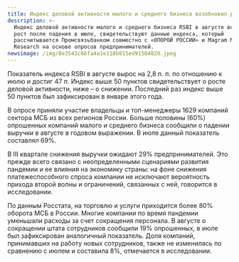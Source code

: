 ```yaml
---
title: Индекс деловой активности малого и среднего бизнеса возобновил рост
description: >-
  Индекс деловой активности малого и среднего бизнеса RSBI в августе возобновил
  рост после падения в июле, свидетельствуют данные индекса, который
  рассчитывается Промсвязьбанком совместно с «ОПОРОЙ РОССИИ» и Magram Market
  Research на основе опросов предпринимателей.
newsimage: /img/8e3543c66fa4a1e118b815ed91504820.jpeg
---
```

Показатель индекса RSBI в августе вырос на 2,8 п. п. по отношению к июлю и достиг 47 п. Индекс выше 50 пунктов свидетельствует о росте деловой активности, ниже – о снижении. Последний раз индекс выше 50 пунктов был зафиксирован в январе этого года.

В опросе приняли участие владельцы и топ-менеджеры 1629 компаний сектора МСБ из всех регионов России. Больше половины (60%) опрошенных компаний малого и среднего бизнеса сообщили о падении выручки в августе в годовом выражении. В июле данный показатель составлял 69%.

В III квартале снижения выручки ожидают 29% предпринимателей. Это прежде всего связано с неопределенными сценариями развития пандемии и ее влияния на экономику страны: на фоне снижения платежеспособного спроса компании не исключают вероятность прихода второй волны и ограничений, связанных с ней, говорится в исследовании.

По данным Росстата, на торговлю и услуги приходится более 80% оборота МСБ в России. Многие компании по время пандемии уменьшали расходы за счет сокращения персонала. В августе о сокращении штата сотрудников сообщили 19% опрошенных, в июле был зафиксирован аналогичный показатель. Доля компаний, принимавших на работу новых сотрудников, также не изменилась по сравнению с июлем и составила 8%, отмечается в исследовании.
